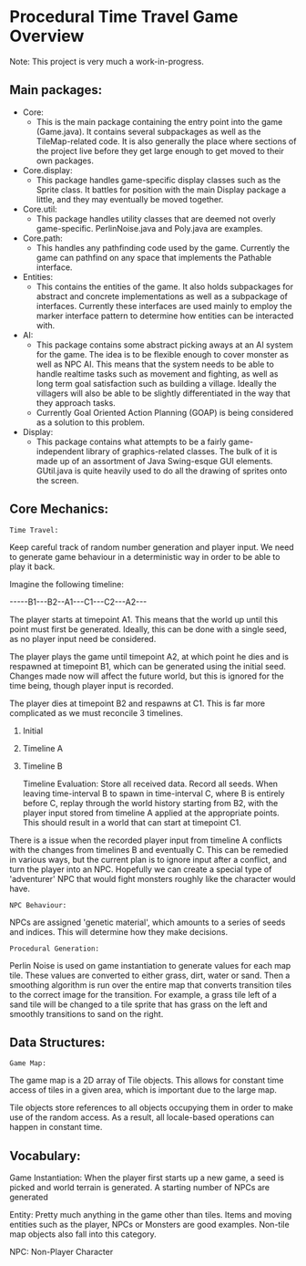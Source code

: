 Procedural Time Travel Game Overview
====================================
Note: This project is very much a work-in-progress.


Main packages:
--------------
* Core:
  * This is the main package containing the entry point into the game (Game.java).
It contains several subpackages as well as the TileMap-related code.  It is also generally
the place where sections of the project live before they get large enough to get moved to their
own packages.
* Core.display:
  * This package handles game-specific display classes such as the Sprite class.
It battles for position with the main Display package a little, and
they may eventually be moved together.
* Core.util:
  * This package handles utility classes that are deemed not overly game-specific.  PerlinNoise.java
and Poly.java are examples.
* Core.path:
  * This handles any pathfinding code used by the game.  Currently the game can pathfind on any space
that implements the Pathable interface.
* Entities:
  * This contains the entities of the game.  It also holds subpackages for abstract and concrete implementations
as well as a subpackage of interfaces.  Currently these interfaces are used mainly to employ the marker interface
pattern to determine how entities can be interacted with.
* AI:
  * This package contains some abstract picking aways at an AI system for the game.
The idea is to be flexible enough to cover monster as well as NPC AI.  This means
that the system needs to be able to handle realtime tasks such as movement and
fighting, as well as long term goal satisfaction such as building a village.  Ideally
the villagers will also be able to be slightly differentiated in the way that they 
approach tasks.
  * Currently Goal Oriented Action Planning (GOAP) is being considered as a solution to this
problem.
* Display:
  * This package contains what attempts to be a fairly game-independent library of graphics-related
classes.  The bulk of it is made up of an assortment of Java Swing-esque GUI elements.  GUtil.java
is quite heavily used to do all the drawing of sprites onto the screen.


Core Mechanics:
---------------
	Time Travel:

Keep careful track of random number generation and player input.
We need to generate game behaviour in a deterministic way in order
to be able to play it back.

Imagine the following timeline:

-----B1---B2--A1---C1---C2---A2---

The player starts at timepoint A1.  This means that the world up
until this point must first be generated.  Ideally, this can
be done with a single seed, as no player input need be considered.

The player plays the game until timepoint A2, at which point he dies
and is respawned at timepoint B1, which can be generated using the 
initial seed.  Changes made now will affect the future world, but 
this is ignored for the time being, though player input is recorded.

The player dies at timepoint B2 and respawns at C1.  This is far more
complicated as we must reconcile 3 timelines.

1. Initial
2. Timeline A
3. Timeline B

	Timeline Evaluation:
Store all received data.  Record all seeds.
When leaving time-interval B to spawn in time-interval C, where
B is entirely before C, replay through the world history starting
from B2, with the player input stored from timeline A applied at the 
appropriate points.  This should result in a world that can start at
timepoint C1.

There is a issue when the recorded player input from timeline A conflicts
with the changes from timelines B and eventually C.  This can be remedied in
various ways, but the current plan is to ignore input after a conflict, and
turn the player into an NPC.  Hopefully we can create a special type of 
'adventurer' NPC that would fight monsters roughly like the character would have.


	NPC Behaviour:
NPCs are assigned 'genetic material', which amounts to a series of
seeds and indices.  This will determine how they make decisions.

	Procedural Generation:
Perlin Noise is used on game instantiation to generate values for each
map tile.  These values are converted to either grass, dirt, water or sand.
Then a smoothing algorithm is run over the entire map that converts
transition tiles to the correct image for the transition.  For example,
a grass tile left of a sand tile will be changed to a tile sprite that
has grass on the left and smoothly transitions to sand on the right.

Data Structures:
----------------
	Game Map:
The game map is a 2D array of Tile objects.  This allows for
constant time access of tiles in a given area, which is 
important due to the large map.

Tile objects store references to all objects occupying them in
order to make use of the random access.  As a result, all
locale-based operations can happen in constant time.


Vocabulary:
-----------
Game Instantiation:
	When the player first starts up a new game, a seed is picked and
	world terrain is generated.  A starting number of NPCs are 
	generated 

Entity:
	Pretty much anything in the game other than tiles.  Items and moving
	entities such as the player, NPCs or Monsters are good examples.
	Non-tile map objects also fall into this category.
	
NPC:
	Non-Player Character
